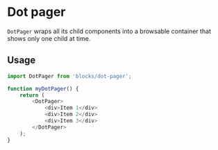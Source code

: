 # Dot pager

`DotPager` wraps all its child components into a browsable container that shows only one child at time.

## Usage

```js
import DotPager from 'blocks/dot-pager';

function myDotPager() {
	return (
		<DotPager>
			<div>Item 1</div>
			<div>Item 2</div>
			<div>Item 3</div>
		</DotPager>
	);
}
```
